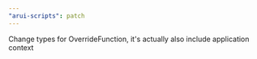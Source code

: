 ```yaml
---
"arui-scripts": patch
---
```


Change types for OverrideFunction, it's actually also include application context
